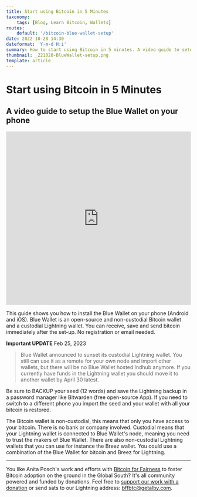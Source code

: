 ```yaml
---
title: Start using Bitcoin in 5 Minutes
taxonomy:
    tags: [Blog, Learn Bitcoin, Wallets]
routes:
    default: '/bitcoin-blue-wallet-setup'
date: 2022-10-28 14:30
dateformat: 'Y-m-d H:i'
summary: How to start using Bitcoin in 5 minutes. A video guide to setup the Blue Wallet on your phone (Android and iOS) and secure your private keys.
thumbnail: _221028-BlueWallet-setup.png
template: article
---
```


# Start using Bitcoin in 5 Minutes

## A video guide to setup the Blue Wallet on your phone

<iframe width="100%" height="473" src="https://www.youtube.com/embed/NqY3wBhloH4" title="YouTube video player" frameborder="0" allow="accelerometer; autoplay; clipboard-write; encrypted-media; gyroscope; picture-in-picture" allowfullscreen></iframe>

This guide shows you how to install the Blue Wallet on your phone (Android and iOS). Blue Wallet is an open-source and non-custodial Bitcoin wallet and a custodial Lightning wallet. You can receive, save and send bitcoin immediately after the set-up. No registration or email needed. 

**Important UPDATE** Feb 25, 2023
> Blue Wallet announced to sunset its custodial Lightning wallet. You still can use it as a remote for your own node and import other wallets, but there will be no Blue Wallet hosted lndhub anymore. If you currently have funds in the Lightning wallet you should move it to another wallet by April 30 latest.

Be sure to BACKUP your seed (12 words) and save the Lightning backup in a password manager like Bitwarden (free open-source App). If you need to switch to a different phone you import the seed and your wallet with all your bitcoin is restored. 

The Bitcoin wallet is non-custodial, this means that only you have access to your bitcoin. There is no bank or company involved. Custodial means that your Lightning wallet is connected to Blue Wallet's node, meaning you need to trust the makers of Blue Wallet. There are also non-custodial Lightning wallets that you can use for instance the Breez wallet. You could use a combination of the Blue Wallet for bitcoin and Breez for Lightning.

---

You like Anita Posch's work and efforts with [Bitcoin for Fairness](https://bffbtc.org) to foster Bitcoin adoption on the ground in the Global South? It's all community powered and funded by donations. Feel free to [support our work with a donation](https://anita.link/donate) or send sats to our Lightning address: bffbtc@getalby.com.

